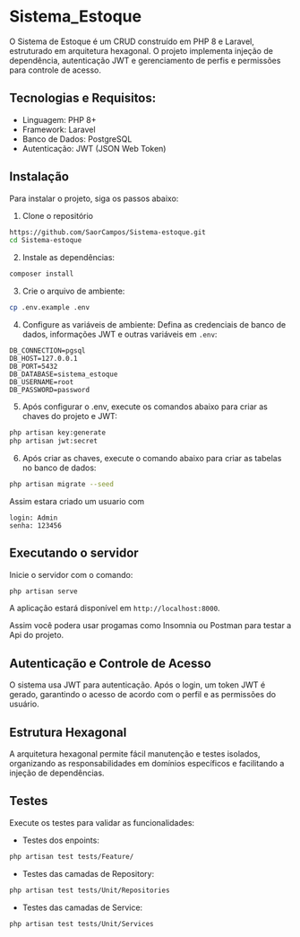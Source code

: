 # Sistema_Estoque

O Sistema de Estoque é um CRUD construído em PHP 8 e Laravel, estruturado em arquitetura hexagonal. O projeto implementa injeção de dependência, autenticação JWT e gerenciamento de perfis e permissões para controle de acesso.

## Tecnologias e Requisitos:
* Linguagem: PHP 8+
* Framework: Laravel
* Banco de Dados: PostgreSQL
* Autenticação: JWT (JSON Web Token)

## Instalação
Para instalar o projeto, siga os passos abaixo:

1. Clone o repositório
```bash
https://github.com/SaorCampos/Sistema-estoque.git
cd Sistema-estoque
```
2. Instale as dependências:
```bash
composer install
```
3. Crie o arquivo de ambiente:
```bash
cp .env.example .env
```
4. Configure as variáveis de ambiente: Defina as credenciais de banco de dados, informações JWT e outras variáveis em ``.env``:
```
DB_CONNECTION=pgsql
DB_HOST=127.0.0.1
DB_PORT=5432
DB_DATABASE=sistema_estoque
DB_USERNAME=root
DB_PASSWORD=password
```
5. Após configurar o .env, execute os comandos abaixo para criar as chaves do projeto e JWT:
```bash
php artisan key:generate
php artisan jwt:secret
```
6. Após criar as chaves, execute o comando abaixo para criar as tabelas no banco de dados:
```bash
php artisan migrate --seed
```
Assim estara criado um usuario com 
```
login: Admin
senha: 123456
```
## Executando o servidor
Inicie o servidor com o comando:
```bash
php artisan serve
```
A aplicação estará disponível em ``http://localhost:8000``.

Assim você podera usar progamas como Insomnia ou Postman para testar a Api do projeto.

## Autenticação e Controle de Acesso
O sistema usa JWT para autenticação. Após o login, um token JWT é gerado, garantindo o acesso de acordo com o perfil e as permissões do usuário.
## Estrutura Hexagonal
A arquitetura hexagonal permite fácil manutenção e testes isolados, organizando as responsabilidades em domínios específicos e facilitando a injeção de dependências.
## Testes
Execute os testes para validar as funcionalidades:

* Testes dos enpoints:
```bash
php artisan test tests/Feature/
```
* Testes das camadas de Repository:
```bash
php artisan test tests/Unit/Repositories
```
* Testes das camadas de Service:
```bash
php artisan test tests/Unit/Services
```
